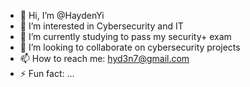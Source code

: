 - 👋 Hi, I’m @HaydenYi
- 👀 I’m interested in Cybersecurity and IT
- 🌱 I’m currently studying to pass my security+ exam
- 💞️ I’m looking to collaborate on cybersecurity projects
- 📫 How to reach me: hyd3n7@gmail.com
- ⚡ Fun fact: ...

<!---
HaydenYi/HaydenYi is a ✨ special ✨ repository because its `README.md` (this file) appears on your GitHub profile.
You can click the Preview link to take a look at your changes.
--->
